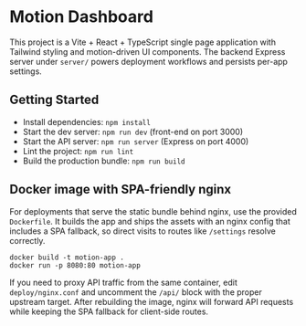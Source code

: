 # Motion Dashboard

This project is a Vite + React + TypeScript single page application with Tailwind styling and motion-driven UI components. The backend Express server under `server/` powers deployment workflows and persists per-app settings.

## Getting Started

- Install dependencies: `npm install`
- Start the dev server: `npm run dev` (front-end on port 3000)
- Start the API server: `npm run server` (Express on port 4000)
- Lint the project: `npm run lint`
- Build the production bundle: `npm run build`

## Docker image with SPA-friendly nginx

For deployments that serve the static bundle behind nginx, use the provided `Dockerfile`. It builds the app and ships the assets with an nginx config that includes a SPA fallback, so direct visits to routes like `/settings` resolve correctly.

```
docker build -t motion-app .
docker run -p 8080:80 motion-app
```

If you need to proxy API traffic from the same container, edit `deploy/nginx.conf` and uncomment the `/api/` block with the proper upstream target. After rebuilding the image, nginx will forward API requests while keeping the SPA fallback for client-side routes.
